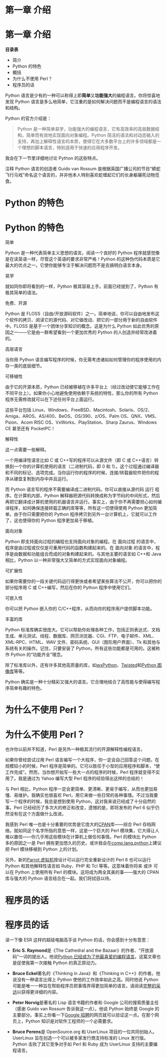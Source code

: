 # 第一章 介绍

# 第一章 介绍

**目录表**

*   简介
*   Python 的特色
*   概括
*   为什么不使用 Perl？
*   程序员的话

Python 语言是少有的一种可以称得上即**简单**又**功能强大**的编程语言。你将惊喜地发现 Python 语言是多么地简单，它注重的是如何解决问题而不是编程语言的语法和结构。

Python 的官方介绍是：

> Python 是一种简单易学，功能强大的编程语言，它有高效率的高层数据结构，简单而有效地实现面向对象编程。Python 简洁的语法和对动态输入的支持，再加上解释性语言的本质，使得它在大多数平台上的许多领域都是一个理想的脚本语言，特别适用于快速的应用程序开发。

我会在下一节里详细地讨论 Python 的这些特点。

注释 Python 语言的创造者 Guido van Rossum 是根据英国广播公司的节目“蟒蛇飞行马戏”命名这个语言的，并非他本人特别喜欢蛇缠起它们的长身躯碾死动物觅食。

# Python 的特色

# Python 的特色

简单

Python 是一种代表简单主义思想的语言。阅读一个良好的 Python 程序就感觉像是在读英语一样，尽管这个英语的要求非常严格！Python 的这种伪代码本质是它最大的优点之一。它使你能够专注于解决问题而不是去搞明白语言本身。

易学

就如同你即将看到的一样，Python 极其容易上手。前面已经提到了，Python 有极其简单的语法。

免费、开源

Python 是 FLOSS（自由/开放源码软件）之一。简单地说，你可以自由地发布这个软件的拷贝、阅读它的源代码、对它做改动、把它的一部分用于新的自由软件中。FLOSS 是基于一个团体分享知识的概念。这是为什么 Python 如此优秀的原因之一——它是由一群希望看到一个更加优秀的 Python 的人创造并经常改进着的。

高层语言

当你用 Python 语言编写程序的时候，你无需考虑诸如如何管理你的程序使用的内存一类的底层细节。

可移植性

由于它的开源本质，Python 已经被移植在许多平台上（经过改动使它能够工作在不同平台上）。如果你小心地避免使用依赖于系统的特性，那么你的所有 Python 程序无需修改就可以在下述任何平台上面运行。

这些平台包括 Linux、Windows、FreeBSD、Macintosh、Solaris、OS/2、Amiga、AROS、AS/400、BeOS、OS/390、z/OS、Palm OS、QNX、VMS、Psion、Acom RISC OS、VxWorks、PlayStation、Sharp Zaurus、Windows CE 甚至还有 PocketPC！

解释性

这一点需要一些解释。

一个用编译性语言比如 C 或 C++写的程序可以从源文件（即 C 或 C++语言）转换到一个你的计算机使用的语言（二进制代码，即 0 和 1）。这个过程通过编译器和不同的标记、选项完成。当你运行你的程序的时候，连接/转载器软件把你的程序从硬盘复制到内存中并且运行。

而 Python 语言写的程序不需要编译成二进制代码。你可以直接从源代码 运行 程序。在计算机内部，Python 解释器把源代码转换成称为字节码的中间形式，然后再把它翻译成计算机使用的机器语言并运行。事实上，由于你不再需要担心如何编译程序，如何确保连接转载正确的库等等，所有这一切使得使用 Python 更加简单。由于你只需要把你的 Python 程序拷贝到另外一台计算机上，它就可以工作了，这也使得你的 Python 程序更加易于移植。

面向对象

Python 即支持面向过程的编程也支持面向对象的编程。在 面向过程 的语言中，程序是由过程或仅仅是可重用代码的函数构建起来的。在 面向对象 的语言中，程序是由数据和功能组合而成的对象构建起来的。与其他主要的语言如 C++和 Java 相比，Python 以一种非常强大又简单的方式实现面向对象编程。

可扩展性

如果你需要你的一段关键代码运行得更快或者希望某些算法不公开，你可以把你的部分程序用 C 或 C++编写，然后在你的 Python 程序中使用它们。

可嵌入性

你可以把 Python 嵌入你的 C/C++程序，从而向你的程序用户提供脚本功能。

丰富的库

Python 标准库确实很庞大。它可以帮助你处理各种工作，包括正则表达式、文档生成、单元测试、线程、数据库、网页浏览器、CGI、FTP、电子邮件、XML、XML-RPC、HTML、WAV 文件、密码系统、GUI（图形用户界面）、Tk 和其他与系统有关的操作。记住，只要安装了 Python，所有这些功能都是可用的。这被称作 Python 的“功能齐全”理念。

除了标准库以外，还有许多其他高质量的库，如[wxPython](http://www.wxpython.org)、[Twisted](http://www.twistedmatrix.com/products/twisted)和[Python 图像库](http://www.pythonware.com/products/pil/index.htm)等等。

Python 确实是一种十分精彩又强大的语言。它合理地结合了高性能与使得编写程序简单有趣的特色。

# 为什么不使用 Perl？

# 为什么不使用 Perl？

也许你以前并不知道，Perl 是另外一种极其流行的开源解释性编程语言。

如果你曾经尝试过用 Perl 语言编写一个大程序，你一定会自己回答这个问题。在规模较小的时候，Perl 程序是简单的。它可以胜任于小型的应用程序和脚本，“使工作完成”。然而，当你想开始写一些大一点的程序的时候，Perl 程序就变得不实用了。我是通过为 Yahoo 编写大型 Perl 程序的经验得出这样的总结的！

与 Perl 相比，Python 程序一定会更简单、更清晰、更易于编写，从而也更加易懂、易维护。我确实也很喜欢 Perl，用它来做一些日常的各种事情。不过当我要写一个程序的时候，我总是想到使用 Python，这对我来说已经成了十分自然的事。Perl 已经经历了多次大的修正和改变，遗憾的是，即将发布的 Perl 6 似乎仍然没有在这个方面做什么改进。

我感到 Perl 唯一也是十分重要的优势是它庞大的[CPAN](http://cpan.perl.org)库——综合 Perl 存档网络。就如同这个名字所指的意思一样，这是一个巨大的 Perl 模块集，它大得让人难以置信——你几乎用这些模块在计算机上做任何事情。Perl 的模块比 Python 多的原因之一是 Perl 拥有更加悠久的历史。或许我会在[comp.lang.python](http://groups.google.com/groups?q=comp.lang.python)上建议把 Perl 模块移植到 Python 上的计划。

另外，新的[Parrot 虚拟机](http://www.parrotcode.org)按设计可以运行完全重新设计的 Perl 6 也可以运行 Python 和其他解释性语言如 Ruby、PHP 和 Tcl 等等。这意味着你将来 或许 可以在 Python 上使用所有 Perl 的模块。这将成为两全其美的事——强大的 CPAN 库与强大的 Python 语言结合在一起。我们将拭目以待。

# 程序员的话

# 程序员的话

读一下像 ESR 这样的超级电脑高手谈 Python 的话，你会感到十分有意思：

*   **Eric S. Raymond**是《The Cathedral and the Bazaar》的作者、“开放源码”一词的提出人。他说[Python 已经成为了他最喜爱的编程语言](http://linuxjournal.com/article.php?sid=3882)。这篇文章也是促使我第一次接触 Python 的真正原动力。

*   **Bruce Eckel**著名的《Thinking in Java》和《Thinking in C++》的作者。他说没有一种语言比得上 Python 使他的工作效率如此之高。同时他说 Python 可能是唯一一种旨在帮助程序员把事情弄得更加简单的语言。请阅读[完整的采访](http://www.artima.com/inv/aboutme.html)以获得更详细的内容。

*   **Peter Norvig**是著名的 Lisp 语言书籍的作者和 Google 公司的搜索质量主任（感谢 Guido van Rossum 告诉我这一点）。他说 Python 始终是 Google 的主要部分。事实上你看一下[Google 招聘](http://www.google.com/jobs/index.html)的网页就可以验证这一点。在那个网页上，Python 知识是对软件工程师的一个必需要求。

*   **Bruce Perens**是 OpenSource.org 和 UserLinux 项目的一位共同创始人。UserLinux 旨在创造一个可以被多家发行商支持标准的 Linux 发行版。Python 击败了其它竞争对手如 Perl 和 Ruby 成为 UserLinux 支持的主要编程语言。